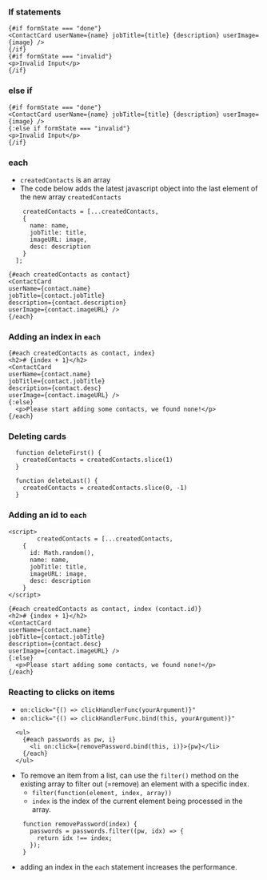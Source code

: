 ### If statements

```svelte
{#if formState === "done"}
<ContactCard userName={name} jobTitle={title} {description} userImage={image} />
{/if}
{#if formState === "invalid"}
<p>Invalid Input</p>
{/if}
```

### else if

```svelte
{#if formState === "done"}
<ContactCard userName={name} jobTitle={title} {description} userImage={image} />
{:else if formState === "invalid"}
<p>Invalid Input</p>
{/if}
```

### each

- `createdContacts` is an array
- The code below adds the latest javascript object into the last element of the new array `createdContacts`

```svelte
    createdContacts = [...createdContacts, 
    {
      name: name, 
      jobTitle: title, 
      imageURL: image, 
      desc: description
    }
  ];
```

```svelte
{#each createdContacts as contact}
<ContactCard 
userName={contact.name} 
jobTitle={contact.jobTitle} 
description={contact.description} 
userImage={contact.imageURL} />
{/each}
```

### Adding an index in `each`

```svelte
{#each createdContacts as contact, index}
<h2># {index + 1}</h2>
<ContactCard 
userName={contact.name} 
jobTitle={contact.jobTitle} 
description={contact.desc} 
userImage={contact.imageURL} />
{:else}
  <p>Please start adding some contacts, we found none!</p>
{/each}
```

### Deleting cards 

```svelte
  function deleteFirst() {
    createdContacts = createdContacts.slice(1)
  }

  function deleteLast() {
    createdContacts = createdContacts.slice(0, -1)
  }
```

### Adding an id to `each`

```svelte
<script>
        createdContacts = [...createdContacts, 
    {
      id: Math.random(),
      name: name, 
      jobTitle: title, 
      imageURL: image, 
      desc: description
    }
</script>

{#each createdContacts as contact, index (contact.id)}
<h2># {index + 1}</h2>
<ContactCard 
userName={contact.name} 
jobTitle={contact.jobTitle} 
description={contact.desc} 
userImage={contact.imageURL} />
{:else}
  <p>Please start adding some contacts, we found none!</p>
{/each}
```

### Reacting to clicks on items

- `on:click="{() => clickHandlerFunc(yourArgument)}"`
- `on:click="{() => clickHandlerFunc.bind(this, yourArgument)}"`

```svelte
  <ul>
	{#each passwords as pw, i}
	  <li on:click={removePassword.bind(this, i)}>{pw}</li>
	{/each}
  </ul>
```

- To remove an item from a list, can use the `filter()` method on the existing array to filter out (=remove) an element with a specific index.
  - `filter(function(element, index, array))`
  - `index` is the index of the current element being processed in the array.

```svelte
	function removePassword(index) {
	  passwords = passwords.filter((pw, idx) => {
		return idx !== index;
	  });
	}
```

- adding an index in the `each` statement increases the performance.



